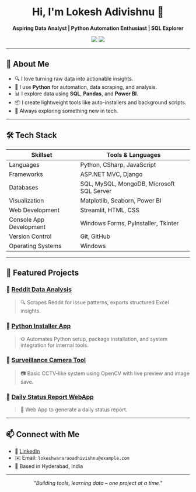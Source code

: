 <h1 align="center">Hi, I'm Lokesh Adivishnu 👋</h1>
<p align="center">
  <b>Aspiring Data Analyst | Python Automation Enthusiast | SQL Explorer</b>
</p>
<p align="center">
  <a href="https://github.com/LokeshAdivishnu"><img src="https://img.shields.io/github/followers/LokeshAdivishnu?label=Follow&style=social" /></a>
  <a href="https://www.linkedin.com/in/lokeshadivishnu/"><img src="https://img.shields.io/badge/LinkedIn-blue?logo=linkedin&style=flat&logoColor=white" /></a>
</p>

---

## 🧠 About Me
- 🔍 I love turning raw data into actionable insights.
- 🐍 I use **Python** for automation, data scraping, and analysis.
- 📊 I explore data using **SQL**, **Pandas**, and **Power BI**.
- 📦 I create lightweight tools like auto-installers and background scripts.
- 💬 Always exploring something new in tech.

---

## 🛠 Tech Stack
| Skillset     | Tools & Languages |
|--------------|-------------------|
| Languages    | Python, CSharp, JavaScript |
| Frameworks | ASP.NET MVC, Django |
| Databases   | SQL, MySQL, MongoDB, Microsoft SQL Server |
| Visualization | Matplotlib, Seaborn, Power BI |
| Web Development | Streamlit, HTML, CSS |
| Console App Development | Windows Forms, PyInstaller, Tkinter |
| Version Control | Git, GitHub |
| Operating Systems  | Windows |

---

## 🚀 Featured Projects

### 🔹 [Reddit Data Analysis](https://github.com/LokeshAdivishnu/Reddit-Data-Analysis)
> 🔍 Scrapes Reddit for issue patterns, exports structured Excel insights.

### 🔹 [Python Installer App](https://github.com/LokeshAdivishnu/python_installer)
> ⚙️ Automates Python setup, package installation, and system integration for internal tools.

### 🔹 [Surveillance Camera Tool](https://github.com/LokeshAdivishnu/Surveillance-Camera-With-Python)
> 📷 Basic CCTV-like system using OpenCV with live preview and image save.

### 🔹 [Daily Status Report WebApp](https://github.com/LokeshAdivishnu/DailyStatusReport)
> 📝 Web App to generate a daily status report.

---


## 📫 Connect with Me
- 🔗 [LinkedIn](https://www.linkedin.com/in/lokeshadivishnu/)
- ✉️ Email: `lokeshwararaoadhivishnu@example.com`
- 📍 Based in Hyderabad, India

---

<p align="center">
  <i>"Building tools, learning data – one project at a time."</i>
</p>

